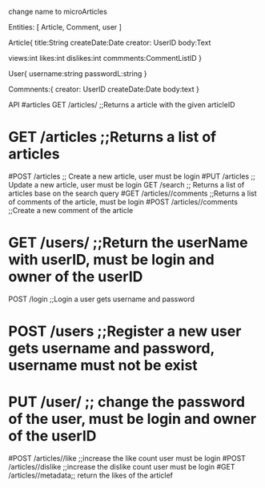 change name to microArticles

Entities: [ Article, Comment, user ]

Article{
title:String
 createDate:Date
 creator: UserID
 body:Text
 
 views:int
 likes:int
 dislikes:int
 commments:CommentListID
}

User{
 username:string
 passwordL:string
}

Commnents:{
 creator: UserID
 createDate:Date
 body:text
}

API
#articles GET /articles/<articleID> ;;Returns a article with the given articleID
# GET /articles ;;Returns a list of articles
#POST /articles ;; Create a new article, user must be login
#PUT /articles ;; Update a new article, user must be login
GET /search ;; Returns a list of articles base on the search query
#GET /articles/<articleID>/comments ;;Returns a list of comments of  the article, must be login
#POST /articles/<articleID>/comments ;;Create a new comment of the article
# GET /users/<userID> ;;Return the userName with userID, must be login and owner of the userID
POST /login ;;Login a user gets username and password
# POST /users ;;Register a new user gets username and password, username must not be exist
# PUT /user/<userID> ;; change the password of the user, must be login and owner of the userID
#POST /articles/<articleID>/like ;;increase the like count user must be login
#POST /articles/<articleID>/dislike ;;increase the dislike count user must be login
#GET /articles/<articleID>/metadata;; return the likes of the articlef